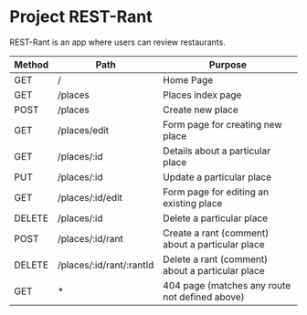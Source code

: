 # Project REST-Rant

REST-Rant is an app where users can review restaurants.


|**Method**|**Path**|**Purpose**|
|----------|--------|-----------|
|GET|/|Home Page|
|GET|/places|Places index page|
|POST|/places|Create new place|
|GET|/places/edit|Form page for creating new place|
|GET|/places/:id|Details about a particular place|
|PUT|/places/:id|Update a particular place|
|GET|/places/:id/edit|Form page for editing an existing place|
|DELETE|/places/:id|Delete a particular place|
|POST|/places/:id/rant|Create a rant (comment) about a particular place|
|DELETE|/places/:id/rant/:rantId|Delete a rant (comment) about a particular place|
|GET|*|404 page (matches any route not defined above)|

